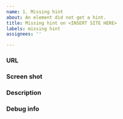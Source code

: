 ```yaml
---
name: 1. Missing hint
about: An element did not get a hint.
title: Missing hint on <INSERT SITE HERE>
labels: missing hint
assignees: ''

---
```


<!--
Thanks for using Link Hints!
It's be super nice if you could fill in the below details.
-->


### URL

<!--
Please paste the full URL to a page.
It's nice to have a specific example even if it happens on "every page".
-->


### Screen shot

<!--
A screen shot really helps!
GitHub allows attaching images in issues.
-->


### Description

<!--
A few words describing the issue.
-->


### Debug info

<!--
Click the Link Hints toolbar button, press "Copy debug info" and paste here.
-->
